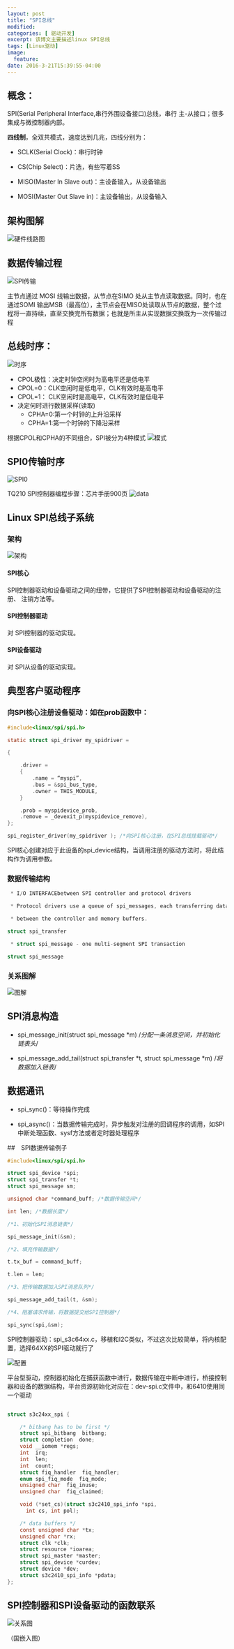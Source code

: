 ```yaml
---
layout: post
title: "SPI总线"
modified:
categories: [ 驱动开发]
excerpt: 该博文主要描述linux SPI总线
tags: [Linux驱动]
image:
  feature:
date: 2016-3-21T15:39:55-04:00
---
```


## 概念：

SPI(Serial Peripheral Interface,串行外围设备接口)总线，串行 主-从接口；很多集成与微控制器内部。

**四线制**，全双共模式，速度达到几兆，四线分别为：

- SCLK(Serial Clock)：串行时钟

- CS(Chip Select)：片选，有些写着SS

- MISO(Master In Slave out)：主设备输入，从设备输出

- MOSI(Master Out Slave in)：主设备输出，从设备输入

## 架构图解
![硬件线路图](http://img.blog.csdn.net/20160529205758399?watermark/2/text/aHR0cDovL2Jsb2cuY3Nkbi5uZXQv/font/5a6L5L2T/fontsize/400/fill/I0JBQkFCMA==/dissolve/70/gravity/Center)

## 数据传输过程

 ![SPI传输](http://img.blog.csdn.net/20160529205805336?watermark/2/text/aHR0cDovL2Jsb2cuY3Nkbi5uZXQv/font/5a6L5L2T/fontsize/400/fill/I0JBQkFCMA==/dissolve/70/gravity/Center)

主节点通过 MOSI 线输出数据，从节点在SIMO 处从主节点读取数据。同时，也在通过SOMI 输出MSB（最高位），主节点会在MISO处读取从节点的数据，整个过程将一直持续，直至交换完所有数据；也就是所主从实现数据交换既为一次传输过程

 

## 总线时序：
![时序](http://img.blog.csdn.net/20160529205811758?watermark/2/text/aHR0cDovL2Jsb2cuY3Nkbi5uZXQv/font/5a6L5L2T/fontsize/400/fill/I0JBQkFCMA==/dissolve/70/gravity/Center)

- CPOL极性：决定时钟空闲时为高电平还是低电平
- CPOL=0：CLK空闲时是低电平，CLK有效时是高电平
- CPOL=1： CLK空闲时是高电平，CLK有效时是低电平
- 决定何时进行数据采样(读取)
	- CPHA=0:第一个时钟的上升沿采样
	- CPHA=1:第一个时钟的下降沿采样

 
根据CPOL和CPHA的不同组合，SPI被分为4种模式
![模式](http://img.blog.csdn.net/20160529205818867?watermark/2/text/aHR0cDovL2Jsb2cuY3Nkbi5uZXQv/font/5a6L5L2T/fontsize/400/fill/I0JBQkFCMA==/dissolve/70/gravity/Center)
 
## SPI0传输时序
![SPI0](http://img.blog.csdn.net/20160529205834133?watermark/2/text/aHR0cDovL2Jsb2cuY3Nkbi5uZXQv/font/5a6L5L2T/fontsize/400/fill/I0JBQkFCMA==/dissolve/70/gravity/Center)
 
TQ210 SPI控制器编程步骤：芯片手册900页
![data](http://img.blog.csdn.net/20160529205840899?watermark/2/text/aHR0cDovL2Jsb2cuY3Nkbi5uZXQv/font/5a6L5L2T/fontsize/400/fill/I0JBQkFCMA==/dissolve/70/gravity/Center)

## Linux SPI总线子系统
### 架构

 ![架构](http://img.blog.csdn.net/20160529205850930?watermark/2/text/aHR0cDovL2Jsb2cuY3Nkbi5uZXQv/font/5a6L5L2T/fontsize/400/fill/I0JBQkFCMA==/dissolve/70/gravity/Center)

#### SPI核心
SPI控制器驱动和设备驱动之间的纽带，它提供了SPI控制器驱动和设备驱动的注册、 注销方法等。

#### SPI控制器驱动

对 SPI控制器的驱动实现。

#### SPI设备驱动

对 SPI从设备的驱动实现。


## 典型客户驱动程序

### 向SPI核心注册设备驱动：如在prob函数中：

```c
#include<linux/spi/spi.h>

static struct spi_driver my_spidriver =

{

	.driver =
	{
		.name = “myspi”,
		.bus = &spi_bus_type,
		.owner = THIS_MODULE,
	}

	.prob = myspidevice_prob,
	.remove = _devexit_p(myspidevice_remove),
};

spi_register_driver(my_spidriver ); /*向SPI核心注册，在SPI总线挂载驱动*/

```
 

SPI核心创建对应于此设备的spi_device结构，当调用注册的驱动方法时，将此结构作为调用参数。

### 数据传输结构

```c
 * I/O INTERFACEbetween SPI controller and protocol drivers

 * Protocol drivers use a queue of spi_messages, each transferring data

 * between the controller and memory buffers.

struct spi_transfer

 * struct spi_message - one multi-segment SPI transaction

struct spi_message

```

### 关系图解

![图解](http://img.blog.csdn.net/20160529205858430?watermark/2/text/aHR0cDovL2Jsb2cuY3Nkbi5uZXQv/font/5a6L5L2T/fontsize/400/fill/I0JBQkFCMA==/dissolve/70/gravity/Center)
 
## SPI消息构造

 - spi_message_init(struct spi_message *m) /*分配一条消息空间，并初始化 链表头*/

- spi_message_add_tail(struct spi_transfer *t, struct spi_message *m)  /*将数据加入链表*/ 

## 数据通讯

 
- spi_sync()：等待操作完成

- spi_async()：当数据传输完成时，异步触发对注册的回调程序的调用，如SPI中断处理函数、sysf方法或者定时器处理程序

##　SPI数据传输例子

```c
#include<linux/spi/spi.h>

struct spi_device *spi;
struct spi_transfer *t;
struct spi_message sm;

unsigned char *command_buff; /*数据传输空间*/

int len; /*数据长度*/

/*1、初始化SPI消息链表*/

spi_message_init(&sm);

/*2、填充传输数据*/

t.tx_buf = command_buff;

t.len = len;

/*3、把传输数据加入SPI消息队列*/

spi_message_add_tail(t, &sm);

/*4、阻塞请求传输，将数据提交给SPI控制器*/

spi_sync(spi,&sm);
```

SPI控制器驱动：spi_s3c64xx.c，移植和I2C类似，不过这次比较简单，将内核配置，选择64XX的SPI驱动就行了

 ![配置](http://img.blog.csdn.net/20160529205904243?watermark/2/text/aHR0cDovL2Jsb2cuY3Nkbi5uZXQv/font/5a6L5L2T/fontsize/400/fill/I0JBQkFCMA==/dissolve/70/gravity/Center)

平台型驱动，控制器初始化在捕获函数中进行，数据传输在中断中进行，桥接控制器和设备的数据结构，平台资源初始化对应在：dev-spi.c文件中，和6410使用同一个驱动

 
```c

struct s3c24xx_spi {

	/* bitbang has to be first */
	struct spi_bitbang  bitbang;
	struct completion  done;
	void __iomem *regs;
	int  irq;
	int  len;
	int  count;
	struct fiq_handler  fiq_handler;
	enum spi_fiq_mode  fiq_mode;
	unsigned char  fiq_inuse;
	unsigned char  fiq_claimed;	 

	void (*set_cs)(struct s3c2410_spi_info *spi,
	  int cs, int pol);	 

	/* data buffers */
	const unsigned char *tx;
	unsigned char *rx;	
	struct clk *clk;
	struct resource *ioarea;
	struct spi_master *master;
	struct spi_device *curdev;
	struct device *dev;
	struct s3c2410_spi_info *pdata;
};

```

## SPI控制器和SPI设备驱动的函数联系
![关系图](http://img.blog.csdn.net/20160529205909368?watermark/2/text/aHR0cDovL2Jsb2cuY3Nkbi5uZXQv/font/5a6L5L2T/fontsize/400/fill/I0JBQkFCMA==/dissolve/70/gravity/Center)

（国嵌入图）